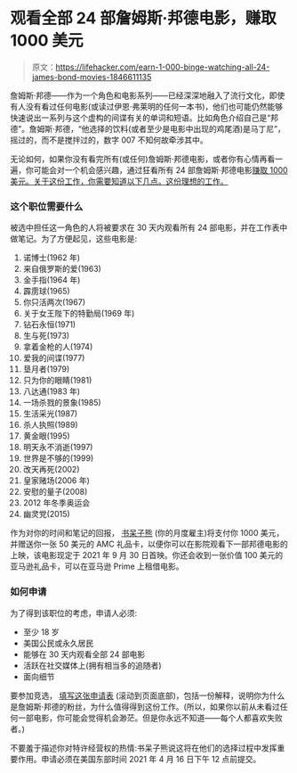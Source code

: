 # 观看全部 24 部詹姆斯·邦德电影，赚取 1000 美元

> 原文：<https://lifehacker.com/earn-1-000-binge-watching-all-24-james-bond-movies-1846611135>

詹姆斯·邦德——作为一个角色和电影系列——已经深深地融入了流行文化，即使有人没有看过任何电影(或读过伊恩·弗莱明的任何一本书)，他们也可能仍然能够快速说出一系列与这个虚构的间谍有关的单词和短语。比如角色介绍自己是“邦德”。詹姆斯·邦德，“他选择的饮料(或者至少是电影中出现的鸡尾酒)是马丁尼”，摇过的，而不是搅拌过的，数字 007 不知何故牵涉其中。



无论如何，如果你没有看完所有(或任何)詹姆斯·邦德电影，或者你有心情再看一遍，你可能会对一个机会感兴趣，通过狂看所有 24 部詹姆斯·邦德电影[赚取 1000 美元。关于这份工作，你需要知道以下几点。这份理想的工作。](https://nerdbear.com/get-paid-1000-to-binge-watch-james-bond-movies/)

### 这个职位需要什么

被选中担任这一角色的人将被要求在 30 天内观看所有 24 部电影，并在工作表中做笔记。为了方便起见，这些电影是:

1.  诺博士(1962 年)
2.  来自俄罗斯的爱(1963)
3.  金手指(1964 年)
4.  霹雳球(1965)
5.  你只活两次(1967)
6.  关于女王陛下的特勤局(1969 年)
7.  钻石永恒(1971)
8.  生与死(1973)
9.  拿着金枪的人(1974)
10.  爱我的间谍(1977)
11.  垦月者(1979)
12.  只为你的眼睛(1981)
13.  八达通(1983 年)
14.  一场杀戮的景象(1985)
15.  生活采光(1987)
16.  杀人执照(1989)
17.  黄金眼(1995)
18.  明天永不消逝(1997)
19.  世界是不够的(1999)
20.  改天再死(2002)
21.  皇家赌场(2006 年)
22.  安慰的量子(2008)
23.  2012 年冬季奥运会
24.  幽灵党(2015)

作为对你的时间和笔记的回报， [书呆子熊](https://nerdbear.com/get-paid-1000-to-binge-watch-james-bond-movies/) (你的月度雇主)将支付你 1000 美元，并赠送你一张 50 美元的 AMC 礼品卡，以便你可以在影院观看下一部邦德电影的上映，该电影现定于 2021 年 9 月 30 日首映。你还会收到一张价值 100 美元的亚马逊礼品卡，可以在亚马逊 Prime 上租借电影。

### 如何申请

为了得到该职位的考虑，申请人必须:

*   至少 18 岁
*   美国公民或永久居民
*   能够在 30 天内观看全部 24 部电影
*   活跃在社交媒体上(拥有相当多的追随者)
*   面向细节

要参加竞选， [填写这张申请表](https://nerdbear.com/get-paid-1000-to-binge-watch-james-bond-movies/) (滚动到页面底部)，包括一份解释，说明你为什么是詹姆斯·邦德的粉丝，为什么值得得到这份工作。(所以，如果你以前从未看过任何一部电影，你可能会觉得机会渺茫。但是你永远不知道——每个人都喜欢失败者。)

不要羞于描述你对特许经营权的热情:书呆子熊说这将在他们的选择过程中发挥重要作用。申请必须在美国东部时间 2021 年 4 月 16 日下午 12 点前提交。